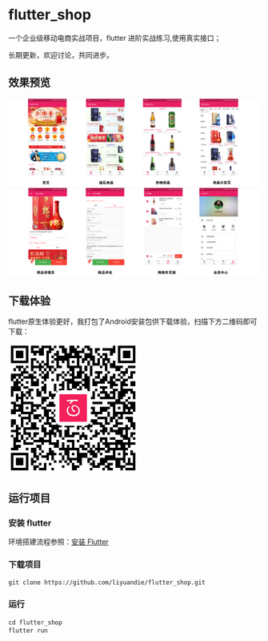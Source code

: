 # flutter_shop

一个企业级移动电商实战项目，flutter 进阶实战练习,使用真实接口；

长期更新，欢迎讨论，共同进步。

## 效果预览

![](assets/images/app_show.jpg)

## 下载体验

flutter原生体验更好，我打包了Android安装包供下载体验，扫描下方二维码即可下载：

![](assets/images/baixingQR.png)

## 运行项目

### 安装 flutter

环境搭建流程参照：[安装 Flutter](https://flutter.dev/docs/get-started/install)

### 下载项目

```
git clone https://github.com/liyuandie/flutter_shop.git
```

### 运行

```
cd flutter_shop
flutter run
```
